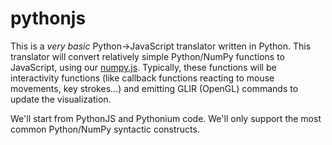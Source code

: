 pythonjs
========

This is a *very basic* Python->JavaScript translator written in Python. This translator will convert relatively simple Python/NumPy functions to JavaScript, using our [numpy.js](https://github.com/vispy/numpy.js). Typically, these functions will be interactivity functions (like callback functions reacting to mouse movements, key strokes...) and emitting GLIR (OpenGL) commands to update the visualization.

We'll start from PythonJS and Pythonium code. We'll only support the most common Python/NumPy syntactic constructs.
